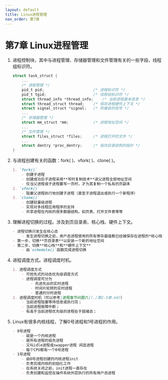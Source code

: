 ```yaml
---
layout: default
title: Linux进程管理
nav_order: 第7章
---
```


# 第7章 Linux进程管理


1. 进程控制块，其中与进程管理、存储器管理和文件管理有关的一些字段，线程组标识符。

    ```c
    struct task_struct {
        ...
        /* 进程管理 */
        pid_t pid;                      /* 进程标识符 */
        pid_t tgid;                     /* 线程组标识符 */
        struct thread_info *thread_info;    /* 当前进程基本信息 */
        struct thread_struct thread;    /* 保存进程硬件上下文 */
        struct signal_struct *signal;   /* 所接收的信号 */
        ...
        /* 存储器管理 */
        struct mm_struct *mm;           /* 进程地址空间 */
        ...
        /* 文件管理 */
        struct files_struct *files;     /* 进程打开的文件 */
        ...
        struct dentry *proc_dentry;     /* 指向目录结构的指针 */
    }
    ```

2. 与进程创建有关的函数：fork( )、vfork( )、clone( )。

    ```markdown
    1. `fork()`
        - 创建子进程
        - 创建成功后子进程采用**写时复制技术**读父进程全部地址空间
        - 仅当父进程或子进程要写一页时，才为其复制一个私有的页副本
    2. `vfork()`
        - 阻塞父进程执行地创建子进程（直至子进程退出或执行一个新程序）
    3. `clone()`
        - 创建轻量级进程
        - 实现对多线程应用程序的支持
        - 共享进程在内核的很多数据结构，如页表、打开文件表等等
    ```

3. 理解进程切换的过程。涉及到页目录表、核心栈、硬件上下文。

    ```markdown
    - 进程切换只发生在核心态
        - 发生进程切换之前，用户态进程使用的所有寄存器值都已经被保存在进程的*核心栈*中
    - 第一步，切换**页目录表**以安装一个新的地址空间
    - 第二步，切换**核心栈**和**硬件上下文**
        - 由`schedule()`函数完成进程切换
    ```

4. 进程调度方式。进程调度时机。

    ```markdown
    1. 进程调度方式
        - 可抢先式的动态优先级调度方式
        - 进程调度可分为
            - 先进先出的实时进程
            - 时间片轮转的实时进程
            - 普通的分时进程
    2. 进程调度时机（可以参考[进程章节问题六](./第2-3章.md)）
        - 当前进程阻塞等待信息或执行完；
        - 当前进程故障中断；
        - 有高于当前进程优先级的进程处于就绪态；
    ```

5. Linux有很多内核线程，了解0号进程和1号进程的作用。

    ```markdown
    - 0号进程
        - 就是一个内核进程
        - 是所有进程的祖先进程
        - 又叫idle进程或swapper进程 闲逛进程
        - 每个CPU都有一个0号进程
    - 1号进程
        - 由0号进程创建的内核进程init
        - 负责完成内核的初始化工作
        - 在系统关闭之前，init进程一直存在
        - 负责创建和监控在操作系统外层执行的所有用户态进程
    ```